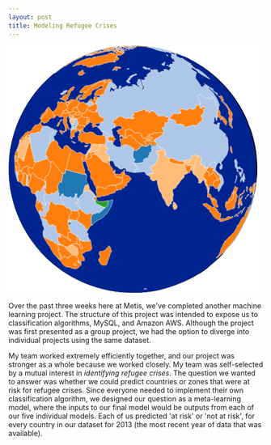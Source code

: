 ```yaml
---
layout: post
title: Modeling Refugee Crises
---
```


<a href="http://bit.ly/RefugeeMap" >![benson_algo](/images/globe.png)</a>

Over the past three weeks here at Metis, we've completed another machine learning project. The structure of this project was intended to expose us to classification algorithms, MySQL, and Amazon AWS. Although the project was first presented as a group project, we had the option to diverge into individual projects using the same dataset.<br>

My team worked extremely efficiently together, and our project was stronger as a whole because we worked closely. My team was self-selected by a mutual interest in <i>identifying refugee crises</i>. The question we wanted to answer was whether we could predict countries or zones that were at risk for refugee crises. Since everyone needed to implement their own classification algorithm, we designed our question as a meta-learning model, where the inputs to our final model would be outputs from each of our five individual models. Each of us predicted 'at risk' or 'not at risk', for every country in our dataset for 2013 (the most recent year of data that was available).